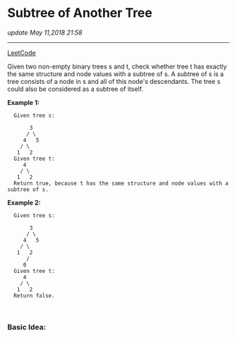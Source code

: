 # Subtree of Another Tree
_update May 11,2018  21:58_

---
[LeetCode](https://leetcode.com/problems/subtree-of-another-tree/description/)


Given two non-empty binary trees s and t, check whether tree t has exactly the same structure and node values with a subtree of s. A subtree of s is a tree consists of a node in s and all of this node's descendants. The tree s could also be considered as a subtree of itself.

**Example 1:**

      Given tree s:
      
           3
          / \
         4   5
        / \
       1   2
      Given tree t:
         4 
        / \
       1   2
      Return true, because t has the same structure and node values with a subtree of s.

**Example 2:**
      
      Given tree s:
      
           3
          / \
         4   5
        / \
       1   2
          /
         0
      Given tree t:
         4
        / \
       1   2
      Return false.

<br>

### Basic Idea:
